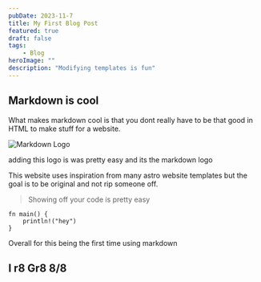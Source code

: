 ```yaml
---
pubDate: 2023-11-7
title: My First Blog Post
featured: true
draft: false
tags: 
    - Blog
heroImage: ""
description: "Modifying templates is fun"
---
```

## Markdown is cool ##
What makes markdown cool is that you dont really have to be that good in HTML to make stuff for a website.

![Markdown Logo](https://markdown-here.com/img/icon256.png)

adding this logo is was pretty easy and its the markdown logo

This website uses inspiration from many astro website templates
but the goal is to be original and not rip someone off.

> Showing off your code is pretty easy 

    fn main() {
        println!("hey")
    }

Overall for this being the first time using markdown 
## I r8 Gr8 8/8 



